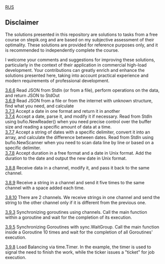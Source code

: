 [RUS](https://github.com/larikhide/stepik-go/blob/main/README.md)

## Disclaimer
  
The solutions presented in this repository are solutions to tasks from a free course on stepik.org and are based on my subjective assessment of their optimality. These solutions are provided for reference purposes only, and it is recommended to independently complete the course.

I welcome your comments and suggestions for improving these solutions, particularly in the context of their application in commercial high-load development. Your contributions can greatly enrich and enhance the solutions presented here, taking into account practical experience and modern requirements of professional development.



[3.6.6](https://github.com/larikhide/stepik-go/blob/main/3-6-json/3-6-6-json.go) Read JSON from StdIn (or from a file), perform operations on the data, and return JSON to StdOut  
[3.6.9](https://github.com/larikhide/stepik-go/blob/main/3-6-json/3-6-9-json/3-6-9-json.go) Read JSON from a file or from the internet with unknown structure, find what you need, and calculate  
[3.7.3](https://github.com/larikhide/stepik-go/blob/main/3-7-time/3-7-3-time.go) Accept a date in one format and return it in another  
[3.7.4](https://github.com/larikhide/stepik-go/blob/main/3-7-time/3-7-4-time.go) Accept a date, parse it, and modify it if necessary. Read from StdIn using bufio.NewReader() when you need precise control over the buffer size and reading a specific amount of data at a time.  
[3.7.7](https://github.com/larikhide/stepik-go/blob/main/3-7-time/3-7-7-time.go) Accept a string of dates with a specific delimiter, convert it into an array, and calculate the difference between dates. Read from StdIn using bufio.NewScanner when you need to scan data line by line or based on a specific delimiter.  
[3.7.8](https://github.com/larikhide/stepik-go/blob/main/3-7-time/3-7-8-time.go) Accept duration in a free format and a date in Unix format. Add the duration to the date and output the new date in Unix format.  

[3.8.8](https://github.com/larikhide/stepik-go/blob/main/3-8-parallelism/3-8-8-parallelism.go) Receive data in a channel, modify it, and pass it back to the same channel.  

[3.8.9](https://github.com/larikhide/stepik-go/blob/main/3-8-parallelism/3-8-9-parallelism.go) Receive a string in a channel and send it five times to the same channel with a space added each time.     

[3.8.10](https://github.com/larikhide/stepik-go/blob/main/3-8-parallelism/3-8-9-parallelism.go) There are 2 channels. We receive strings in one channel and send the string to the other channel only if it is different from the previous one.  

[3.9.3](https://github.com/larikhide/stepik-go/blob/main/3-9-parallelism/3-9-3-parallelism.go) Synchronizing goroutines using channels. Call the main function within a goroutine and wait for the completion of its execution.  

[3.9.5](https://github.com/larikhide/stepik-go/blob/main/3-9-parallelism/3-9-5-parallelism.go) Synchronizing Goroutines with sync.WaitGroup. Call the main function inside a Goroutine 10 times and wait for the completion of all Goroutines' execution.  

[3.9.8]() Load Balancing via time.Timer. In the example, the timer is used to signal the need to finish the work, while the ticker issues a "ticket" for job execution.  


